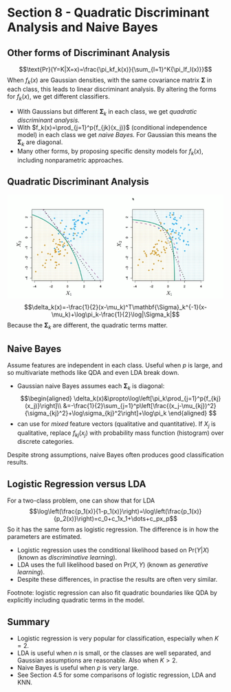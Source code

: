 # Section 8 - Quadratic Discriminant Analysis and Naive Bayes
## Other forms of Discriminant Analysis
$$\text{Pr}(Y=K|X=x)=\frac{\pi_kf_k(x)}{\sum_{l=1}^K{\pi_lf_l(x)}}$$
When $f_k(x)$ are Gaussian densities, with the same covariance matrix $\mathbf{\Sigma}$ in each class, this leads to linear discriminant analysis.
By altering the forms for $f_k(x),$ we get different classifiers.
* With Gaussians but different $\mathbf{\Sigma}_k$ in each class, we get _quadratic discriminant analysis._
* With $f_k(x)=\prod_{j=1}^p{f_{jk}(x_j)}$ (conditional independence model) in each class we get _naive Bayes._ For Gaussian this means the $\mathbf{\Sigma}_k$ are diagonal.
* Many other forms, by proposing specific density models for $f_k(x),$ including nonparametric approaches.
## Quadratic Discriminant Analysis
![](images/quad.png)
$$\delta_k(x)=-\frac{1}{2}(x-\mu_k)^T\mathbf{\Sigma}_k^{-1}(x-\mu_k)+\log\pi_k-\frac{1}{2}\log|\Sigma_k|$$
Because the $\mathbf{\Sigma}_k$ are different, the quadratic terms matter.
## Naive Bayes
Assume features are independent in each class.
Useful when $p$ is large, and so multivariate methods like QDA and even LDA break down.
* Gaussian naive Bayes assumes each $\mathbf{\Sigma}_k$ is diagonal:
$$\begin{aligned}
\delta_k(x)&\propto\log\left[\pi_k\prod_{j=1}^p{f_{kj}(x_j)}\right]\\
&=-\frac{1}{2}\sum_{j=1}^p\left[\frac{(x_j-\mu_{kj})^2}{\sigma_{kj}^2}+\log\sigma_{kj}^2\right]+\log\pi_k
\end{aligned}
$$
* can use for _mixed_ feature vectors (qualitative and quantitative). If $X_j$ is qualitative, replace $f_{kj}(x_j)$ with probability mass function (histogram) over discrete categories.

Despite strong assumptions, naive Bayes often produces good classification results.
## Logistic Regression versus LDA
For a two-class problem, one can show that for LDA
$$\log\left(\frac{p_1(x)}{1-p_1(x)}\right)=\log\left(\frac{p_1(x)}{p_2(x)}\right)=c_0+c_1x_1+\dots+c_px_p$$
So it has the same form as logistic regression.
The difference is in how the parameters are estimated.
* Logistic regression uses the conditional likelihood based on $\text{Pr}(Y|X)$ (known as _discriminative learning_).
* LDA uses the full likelihood based on $\text{Pr}(X,Y)$ (known as _generative learning_).
* Despite these differences, in practise the results are often very similar.

Footnote: logistic regression can also fit quadratic boundaries like QDA by explicitly including quadratic terms in the model.
## Summary
* Logistic regression is very popular for classification, especially when $K=2.$
* LDA is useful when $n$ is small, or the classes are well separated, and Gaussian assumptions are reasonable. Also when $K>2.$
* Naive Bayes is useful when $p$ is very large.
* See Section 4.5 for some comparisons of logistic regression, LDA and KNN.